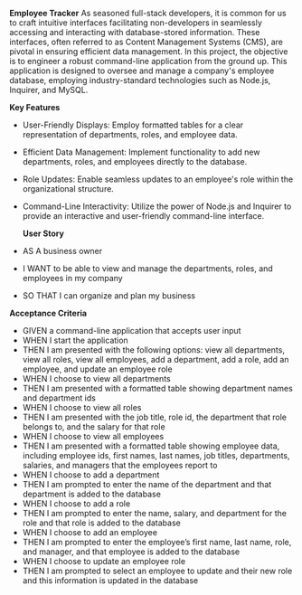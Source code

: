 **Employee Tracker**
As seasoned full-stack developers, it is common for us to craft intuitive interfaces facilitating non-developers in seamlessly accessing and interacting with database-stored information. These interfaces, often referred to as Content Management Systems (CMS), are pivotal in ensuring efficient data management. In this project, the objective is to engineer a robust command-line application from the ground up. This application is designed to oversee and manage a company's employee database, employing industry-standard technologies such as Node.js, Inquirer, and MySQL.

**Key Features**
* User-Friendly Displays: Employ formatted tables for a clear representation of departments, roles, and employee data.
* Efficient Data Management: Implement functionality to add new departments, roles, and employees directly to the database.
* Role Updates: Enable seamless updates to an employee's role within the organizational structure.
* Command-Line Interactivity: Utilize the power of Node.js and Inquirer to provide an interactive and user-friendly command-line interface.

  **User Story**
* AS A business owner
* I WANT to be able to view and manage the departments, roles, and employees in my company
* SO THAT I can organize and plan my business

**Acceptance Criteria**
* GIVEN a command-line application that accepts user input
* WHEN I start the application
* THEN I am presented with the following options: view all departments, view all roles, view all employees, add a department, add a role, add an employee, and update an employee role
* WHEN I choose to view all departments
* THEN I am presented with a formatted table showing department names and department ids
* WHEN I choose to view all roles
* THEN I am presented with the job title, role id, the department that role belongs to, and the salary for that role
* WHEN I choose to view all employees
* THEN I am presented with a formatted table showing employee data, including employee ids, first names, last names, job titles, departments, salaries, and managers that the employees report to
* WHEN I choose to add a department
* THEN I am prompted to enter the name of the department and that department is added to the database
* WHEN I choose to add a role
* THEN I am prompted to enter the name, salary, and department for the role and that role is added to the database
* WHEN I choose to add an employee
* THEN I am prompted to enter the employee’s first name, last name, role, and manager, and that employee is added to the database
* WHEN I choose to update an employee role
* THEN I am prompted to select an employee to update and their new role and this information is updated in the database
